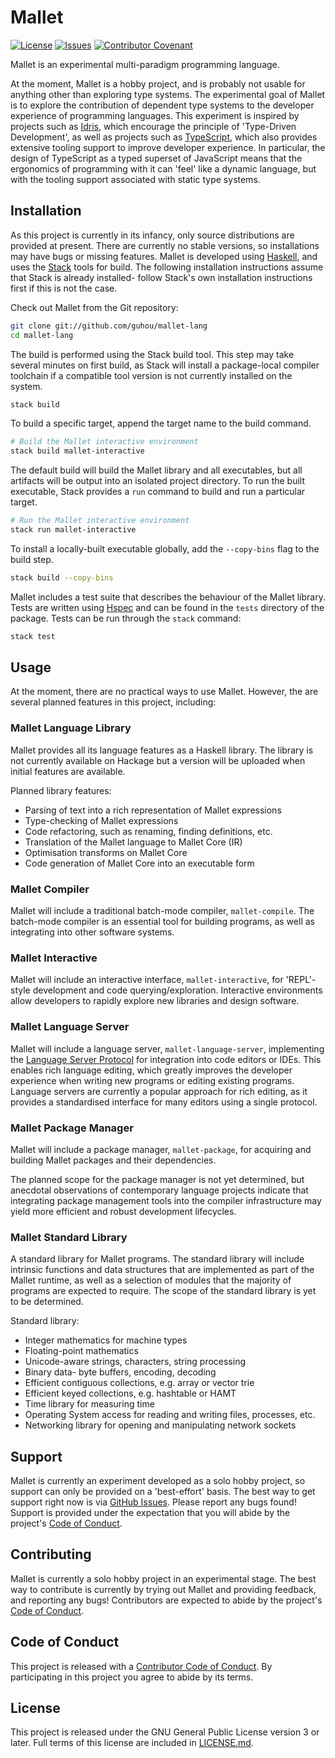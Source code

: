 # Mallet

[![License](https://img.shields.io/github/license/guhou/mallet-lang)][License]
[![Issues](https://img.shields.io/github/issues/guhou/mallet-lang)][GitHub Issues]
[![Contributor Covenant](https://img.shields.io/badge/Contributor%20Covenant-v2.0%20adopted-ff69b4.svg)][Code of Conduct]

Mallet is an experimental multi-paradigm programming language.

At the moment, Mallet is a hobby project, and is probably not usable for
anything other than exploring type systems. The experimental goal of Mallet is
to explore the contribution of dependent type systems to the developer
experience of programming languages. This experiment is inspired by projects
such as [Idris][], which encourage the principle of 'Type-Driven Development',
as well as projects such as [TypeScript][], which also provides extensive
tooling support to improve developer experience. In particular, the design of
TypeScript as a typed superset of JavaScript means that the ergonomics of
programming with it can 'feel' like a dynamic language, but with the tooling
support associated with static type systems.

## Installation

As this project is currently in its infancy, only source distributions are
provided at present. There are currently no stable versions, so installations
may have bugs or missing features.  Mallet is developed using [Haskell][], and
uses the [Stack][] tools for build. The following installation instructions
assume that Stack is already installed- follow Stack's own installation
instructions first if this is not the case.

Check out Mallet from the Git repository:

```sh
git clone git://github.com/guhou/mallet-lang
cd mallet-lang
```

The build is performed using the Stack build tool. This step may take several
minutes on first build, as Stack will install a package-local compiler
toolchain if a compatible tool version is not currently installed on the system.

```sh
stack build
```

To build a specific target, append the target name to the build command.

```sh
# Build the Mallet interactive environment
stack build mallet-interactive
```

The default build will build the Mallet library and all executables, but all
artifacts will be output into an isolated project directory. To run the built
executable, Stack provides a `run` command to build and run a particular target.

```sh
# Run the Mallet interactive environment
stack run mallet-interactive
```

To install a locally-built executable globally, add the `--copy-bins` flag to
the build step.

```sh
stack build --copy-bins
```

Mallet includes a test suite that describes the behaviour of the Mallet
library. Tests are written using [Hspec][] and can be found in the `tests`
directory of the package. Tests can be run through the `stack` command:

```sh
stack test
```

## Usage

At the moment, there are no practical ways to use Mallet. However, the are
several planned features in this project, including:

### Mallet Language Library

Mallet provides all its language features as a Haskell library. The library is
not currently available on Hackage but a version will be uploaded when initial
features are available.

Planned library features:

- Parsing of text into a rich representation of Mallet expressions
- Type-checking of Mallet expressions
- Code refactoring, such as renaming, finding definitions, etc.
- Translation of the Mallet language to Mallet Core (IR)
- Optimisation transforms on Mallet Core
- Code generation of Mallet Core into an executable form

### Mallet Compiler

Mallet will include a traditional batch-mode compiler, `mallet-compile`. The
batch-mode compiler is an essential tool for building programs, as well as
integrating into other software systems.

### Mallet Interactive

Mallet will include an interactive interface, `mallet-interactive`, for
'REPL'-style development and code querying/exploration. Interactive
environments allow developers to rapidly explore new libraries and design
software.

### Mallet Language Server

Mallet will include a language server, `mallet-language-server`, implementing
the [Language Server Protocol][] for integration into code editors or IDEs.
This enables rich language editing, which greatly improves the developer
experience when writing new programs or editing existing programs. Language
servers are currently a popular approach for rich editing, as it provides a
standardised interface for many editors using a single protocol.

### Mallet Package Manager

Mallet will include a package manager, `mallet-package`, for acquiring and
building Mallet packages and their dependencies.

The planned scope for the package manager is not yet determined, but anecdotal
observations of contemporary language projects indicate that integrating
package management tools into the compiler infrastructure may yield more
efficient and robust development lifecycles.

### Mallet Standard Library

A standard library for Mallet programs. The standard library will include
intrinsic functions and data structures that are implemented as part of the
Mallet runtime, as well as a selection of modules that the majority of programs
are expected to require. The scope of the standard library is yet to be
determined.

Standard library:

- Integer mathematics for machine types
- Floating-point mathematics
- Unicode-aware strings, characters, string processing
- Binary data- byte buffers, encoding, decoding
- Efficient contiguous collections, e.g. array or vector trie
- Efficient keyed collections, e.g. hashtable or HAMT
- Time library for measuring time
- Operating System access for reading and writing files, processes, etc.
- Networking library for opening and manipulating network sockets

## Support

Mallet is currently an experiment developed as a solo hobby project, so support
can only be provided on a 'best-effort' basis. The best way to get support
right now is via [GitHub Issues][]. Please report any bugs found! Support is
provided under the expectation that you will abide by the project's
[Code of Conduct][].

## Contributing

Mallet is currently a solo hobby project in an experimental stage. The best way
to contribute is currently by trying out Mallet and providing feedback, and
reporting any bugs! Contributors are expected to abide by the project's
[Code of Conduct][].

## Code of Conduct

This project is released with a [Contributor Code of Conduct][Code of Conduct].
By participating in this project you agree to abide by its terms.

## License

This project is released under the GNU General Public License version 3 or
later. Full terms of this license are included in [LICENSE.md][License].

[License]: <https://github.com/guhou/mallet-lang/blob/master/LICENSE.md>
[GitHub Issues]: <https://github.com/guhou/mallet-lang/issues>
[Code of Conduct]: <https://github.com/guhou/mallet-lang/blob/master/CODE_OF_CONDUCT.md>
[Idris]: <https://www.idris-lang.org/>
[TypeScript]: <https://www.typescriptlang.org/>
[Haskell]: <https://www.haskell.org/>
[Stack]: <http://haskellstack.org/>
[Hspec]: <https://hspec.github.io/>
[Language Server Protocol]: <https://microsoft.github.io/language-server-protocol/>

